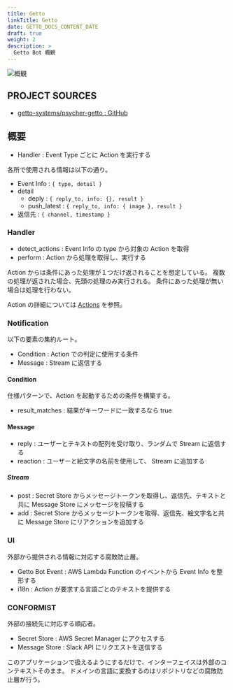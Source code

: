 ```yaml
---
title: Getto
linkTitle: Getto
date: GETTO_DOCS_CONTENT_DATE
draft: true
weight: 2
description: >
  Getto Bot 概観
---
```


![概観](abstract.png)


## PROJECT SOURCES

- [getto-systems/psycher-getto : GitHub](https://github.com/getto-systems/psycher-getto)


## 概要

- Handler : Event Type ごとに Action を実行する

各所で使用される情報は以下の通り。

- Event Info : `{ type, detail }`
- detail
  - deply : `{ reply_to, info: {}, result }`
  - push_latest : `{ reply_to, info: { image }, result }`
- 返信先 : `{ channel, timestamp }`


### Handler

- detect_actions : Event Info の type から対象の Action を取得
- perform : Action から処理を取得し、実行する

Action からは条件にあった処理が１つだけ返されることを想定している。
複数の処理が返された場合、先頭の処理のみ実行される。
条件にあった処理が無い場合は処理を行わない。

Action の詳細については [Actions](actions/) を参照。


### Notification

以下の要素の集約ルート。

- Condition : Action での判定に使用する条件
- Message : Stream に返信する


#### Condition

仕様パターンで、Action を起動するための条件を構築する。

- result_matches : 結果がキーワードに一致するなら true


#### Message

- reply : ユーザーとテキストの配列を受け取り、ランダムで Stream に返信する
- reaction : ユーザーと絵文字の名前を使用して、 Stream に追加する


##### Stream

- post : Secret Store からメッセージトークンを取得し、返信先、テキストと共に Message Store にメッセージを投稿する
- add : Secret Store からメッセージトークンを取得、返信先、絵文字名と共に Message Store にリアクションを追加する


### UI

外部から提供される情報に対応する腐敗防止層。

- Getto Bot Event : AWS Lambda Function のイベントから Event Info を整形する
- i18n : Action が要求する言語ごとのテキストを提供する


### CONFORMIST

外部の接続先に対応する順応者。

- Secret Store : AWS Secret Manager にアクセスする
- Message Store : Slack API にリクエストを送信する

このアプリケーションで扱えるようにするだけで、インターフェイスは外部のコンテキストそのまま。
ドメインの言語に変換するのはリポジトリなどの腐敗防止層が行う。

